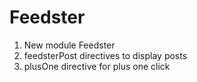 # Feedster
1. New module Feedster
2. feedsterPost directives to display posts
3. plusOne directive for plus one click